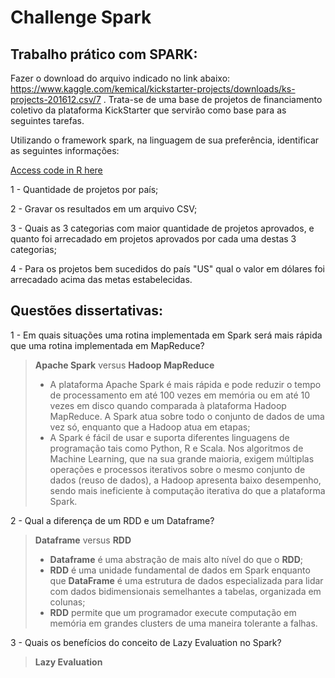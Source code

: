 # Challenge Spark

## Trabalho prático com SPARK:
Fazer o download do arquivo indicado no link abaixo: https://www.kaggle.com/kemical/kickstarter-projects/downloads/ks-projects-201612.csv/7 . Trata-se de uma base de projetos de financiamento coletivo da plataforma KickStarter que servirão como base para as seguintes tarefas.

Utilizando o framework spark, na linguagem de sua preferência, identificar as seguintes informações:

[Access code in R here](https://github.com/mfigueiro/ChallengingSpark/blob/master/Code%20in%20R)

1 - Quantidade de projetos por país;

2 - Gravar os resultados em um arquivo CSV;

3 - Quais as 3 categorias com maior quantidade de projetos aprovados, e quanto foi arrecadado em projetos aprovados por cada uma destas 3 categorias;

4 - Para os projetos bem sucedidos do país "US" qual o valor em dólares foi arrecadado acima das metas estabelecidas.

## Questões dissertativas:

1 - Em quais situações uma rotina implementada em Spark será mais rápida que uma rotina implementada em MapReduce?

> **Apache Spark** versus **Hadoop MapReduce**
> + A plataforma Apache Spark é mais rápida e pode reduzir o tempo de processamento em até 100 vezes em memória ou em até 10 vezes em disco quando comparada à plataforma Hadoop MapReduce. A Spark atua sobre todo o conjunto de dados de uma vez só, enquanto que a Hadoop atua em etapas;
> + A Spark é fácil de usar e suporta diferentes linguagens de programação tais como Python, R e Scala. Nos algoritmos de Machine Learning, que na sua grande maioria, exigem múltiplas operações e processos iterativos sobre o mesmo conjunto de dados (reuso de dados), a Hadoop apresenta baixo desempenho, sendo mais ineficiente à computação iterativa do que a plataforma Spark.   

2 - Qual a diferença de um RDD e um Dataframe?
> **Dataframe** versus **RDD**
> + **Dataframe** é uma abstração de mais alto nível do que o **RDD**;
> + **RDD** é uma unidade fundamental de dados em Spark enquanto que **DataFrame** é uma estrutura de dados especializada para lidar com dados bidimensionais semelhantes a tabelas, organizada em colunas;
> + **RDD** permite que um programador execute computação em memória em grandes clusters de uma maneira tolerante a falhas.

3 - Quais os benefícios do conceito de Lazy Evaluation no Spark?

> **Lazy Evaluation**
>
>

